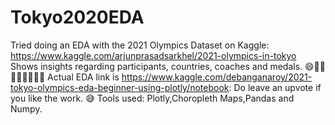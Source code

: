 # Tokyo2020EDA
Tried doing an EDA with the 2021 Olympics Dataset on Kaggle: https://www.kaggle.com/arjunprasadsarkhel/2021-olympics-in-tokyo
Shows insights regarding participants, countries, coaches and medals. 😄🥇🥈🥉🏃‍♀️🏊‍♀️🤼‍ 
Actual EDA link is https://www.kaggle.com/debanganaroy/2021-tokyo-olympics-eda-beginner-using-plotly/notebook: Do leave an upvote if you like the work. 😅
Tools used: Plotly,Choropleth Maps,Pandas and Numpy.
